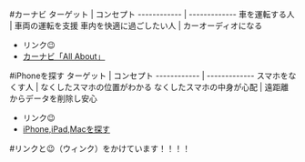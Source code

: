 
#カーナビ
ターゲット | コンセプト
------------ | -------------
車を運転する人 | 車両の運転を支援
車内を快適に過ごしたい人 | カーオーディオになる

* リンク:wink:
 * [カーナビ「All About」](https://allabout.co.jp/gm/gt/1634/)
 
 
 
 
 
#iPhoneを探す
ターゲット | コンセプト
------------ | -------------
スマホをなくす人 | なくしたスマホの位置がわかる
なくしたスマホの中身が心配 | 遠距離からデータを削除し安心

* リンク:wink:
 * [iPhone,iPad,Macを探す](http://www.apple.com/jp/icloud/find-my-iphone.html)
 
 
 
 
 #リンクと:wink:（ウィンク）をかけています！！！！
 
